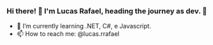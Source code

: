 ### Hi there! 👋 I'm Lucas Rafael, heading the journey as dev. 🚀 

- 🌱 I’m currently learning .NET, C#, e Javascript. 
- 📫 How to reach me: @lucas.rrafael
